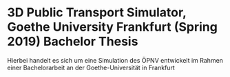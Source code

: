 # 3D Public Transport Simulator, Goethe University Frankfurt (Spring 2019) Bachelor Thesis
Hierbei handelt es sich um eine Simulation des ÖPNV entwickelt im Rahmen einer Bachelorarbeit an der Goethe-Universität in Frankfurt
